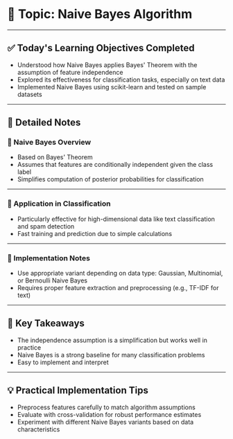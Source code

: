 # 📘 Topic: Naive Bayes Algorithm

---

## ✅ Today's Learning Objectives Completed

- Understood how Naive Bayes applies Bayes' Theorem with the assumption of feature independence  
- Explored its effectiveness for classification tasks, especially on text data  
- Implemented Naive Bayes using scikit-learn and tested on sample datasets  

---

## 📝 Detailed Notes

### 🔹 Naive Bayes Overview

- Based on Bayes' Theorem  
- Assumes that features are conditionally independent given the class label  
- Simplifies computation of posterior probabilities for classification  

---

### 🔹 Application in Classification

- Particularly effective for high-dimensional data like text classification and spam detection  
- Fast training and prediction due to simple calculations  

---

### 🔹 Implementation Notes

- Use appropriate variant depending on data type: Gaussian, Multinomial, or Bernoulli Naive Bayes  
- Requires proper feature extraction and preprocessing (e.g., TF-IDF for text)  

---

## 🔑 Key Takeaways

- The independence assumption is a simplification but works well in practice  
- Naive Bayes is a strong baseline for many classification problems  
- Easy to implement and interpret  

---

## 💡 Practical Implementation Tips

- Preprocess features carefully to match algorithm assumptions  
- Evaluate with cross-validation for robust performance estimates  
- Experiment with different Naive Bayes variants based on data characteristics  
